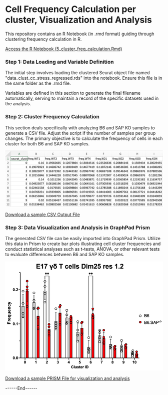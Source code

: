 # Cell Frequency Calculation per cluster, Visualization and Analysis

This repository contains an R Notebook (in .rmd format) guiding through clustering frequency calculation in R.

[Access the R Notebook (5_cluster_freq_calculation.Rmd)](/R_notebooks/5_cluster_freq_calculation.Rmd)

### Step 1: Data Loading and Variable Definition
The initial step involves loading the clustered Seurat object file named "data_clust_cc_stress_regressed.rds" into the notebook. Ensure this file is in the same folder as the .rmd file.

Variables are defined in this section to generate the final filename automatically, serving to maintain a record of the specific datasets used in the analysis.

### Step 2: Cluster Frequency Calculation
This section deals specifically with analyzing B6 and SAP KO samples to generate a CSV file. Adjust the script if the number of samples per group changes. The primary objective is to calculate the frequency of cells in each cluster for both B6 and SAP KO samples.

<p align="center">
<img src="../figs/5_sample_freq_calculation_csv.JPG" alt="5_sample_freq_calculation_csv" width="600"/>
</p> 

[Download a sample CSV Output File](/miscellaneous/5_sample_cell_freq_calculation_csv_output.csv)


### Step 3: Data Visualization and Analysis in GraphPad Prism
The generated CSV file can be easily imported into GraphPad Prism. Utilize this data in Prism to create bar plots illustrating cell cluster frequencies and conduct statistical analyses such as t-tests, ANOVA, or other relevant tests to evaluate differences between B6 and SAP KO samples.

<p align="center">
<img src="../figs/5_sample_freq_calculation_prism.png" alt="5_sample_freq_calculation_prism" width="600"/>
</p>

[Download a sample PRISM File for visualization and analysis](/miscellaneous/5_sample_cell_freq_calculation_prism.pzfx.csv)

------End------